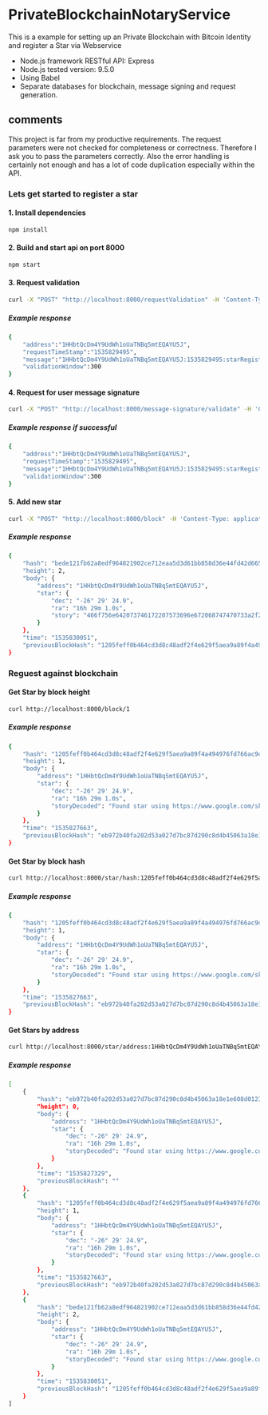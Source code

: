 # PrivateBlockchainNotaryService

This is a example for setting up an Private Blockchain with Bitcoin Identity and register a Star via Webservice

- Node.js framework RESTful API: Express
- Node.js tested version: 9.5.0
- Using Babel
- Separate databases for blockchain, message signing and request generation.

comments
---------------
This project is far from my productive requirements. The request parameters were not checked for completeness or correctness. Therefore I ask you to pass the parameters correctly. Also the error handling is certainly not enough and has a lot of code duplication especially within the API. 

### Lets get started to register a star

#### 1. Install dependencies
```sh
npm install
```
#### 2. Build and start api on port 8000
```sh
npm start
```
#### 3. Request validation
```sh
curl -X "POST" "http://localhost:8000/requestValidation" -H 'Content-Type: application/json; charset=utf-8' -d $'{ "address": "1HHbtQcDm4Y9UdWh1oUaTNBq5mtEQAYU5J"}'
```
##### Example response
```sh
{
    "address":"1HHbtQcDm4Y9UdWh1oUaTNBq5mtEQAYU5J",
    "requestTimeStamp":"1535829495",
    "message":"1HHbtQcDm4Y9UdWh1oUaTNBq5mtEQAYU5J:1535829495:starRegistry",
    "validationWindow":300
}
```

#### 4. Request for user message signature
```sh
curl -X "POST" "http://localhost:8000/message-signature/validate" -H 'Content-Type: application/json; charset=utf-8' -d $'{ "address": "1HHbtQcDm4Y9UdWh1oUaTNBq5mtEQAYU5J", "signature": "﻿H+2s6QzvqyHqQCmENaumQL8xJdg4w4eC9kEWpSpN+ncxVrUrQ/AauNCAZI6iLumm+/Nevv1FRPEHtIiHjh9uX8M="}'
```
##### Example response if successful

```sh
{
    "address":"1HHbtQcDm4Y9UdWh1oUaTNBq5mtEQAYU5J",
    "requestTimeStamp":"1535829495",
    "message":"1HHbtQcDm4Y9UdWh1oUaTNBq5mtEQAYU5J:1535829495:starRegistry",
    "validationWindow":300
}
```

#### 5. Add new star 

```sh
curl -X "POST" "http://localhost:8000/block" -H 'Content-Type: application/json; charset=utf-8' -d $'{"address": "1HHbtQcDm4Y9UdWh1oUaTNBq5mtEQAYU5J","star": {"dec": "-26° 29' 24.9","ra": "16h 29m 1.0s","story": "Found star using https://www.google.com/sky/"}}'
```
##### Example response
```sh
{
    "hash": "bede121fb62a8edf964821902ce712eaa5d3d61bb858d36e44fd42d66558d2be",
    "height": 2,
    "body": {
        "address": "1HHbtQcDm4Y9UdWh1oUaTNBq5mtEQAYU5J",
        "star": {
            "dec": "-26° 29' 24.9",
            "ra": "16h 29m 1.0s",
            "story": "466f756e642073746172207573696e672068747470733a2f2f7777772e676f6f676c652e636f6d2f736b792f"
        }
    },
    "time": "1535830051",
    "previousBlockHash": "1205feff0b464cd3d8c48adf2f4e629f5aea9a89f4a494976fd766ac9d7ea0d6"
}
```

### Reguest against blockchain

#### Get Star by block height
```sh
curl http://localhost:8000/block/1
```
##### Example response

```sh
{
    "hash": "1205feff0b464cd3d8c48adf2f4e629f5aea9a89f4a494976fd766ac9d7ea0d6",
    "height": 1,
    "body": {
        "address": "1HHbtQcDm4Y9UdWh1oUaTNBq5mtEQAYU5J",
        "star": {
            "dec": "-26° 29' 24.9",
            "ra": "16h 29m 1.0s",
            "storyDecoded": "Found star using https://www.google.com/sky/"
        }
    },
    "time": "1535827663",
    "previousBlockHash": "eb972b40fa202d53a027d7bc87d290c8d4b45063a18e1e608d012346a8237a77"
}
```

#### Get Star by block hash
```sh
curl http://localhost:8000/star/hash:1205feff0b464cd3d8c48adf2f4e629f5aea9a89f4a494976fd766ac9d7ea0d68
```
##### Example response

```sh
{
    "hash": "1205feff0b464cd3d8c48adf2f4e629f5aea9a89f4a494976fd766ac9d7ea0d6",
    "height": 1,
    "body": {
        "address": "1HHbtQcDm4Y9UdWh1oUaTNBq5mtEQAYU5J",
        "star": {
            "dec": "-26° 29' 24.9",
            "ra": "16h 29m 1.0s",
            "storyDecoded": "Found star using https://www.google.com/sky/"
        }
    },
    "time": "1535827663",
    "previousBlockHash": "eb972b40fa202d53a027d7bc87d290c8d4b45063a18e1e608d012346a8237a77"
}
```

#### Get Stars by address
```sh
curl http://localhost:8000/star/address:1HHbtQcDm4Y9UdWh1oUaTNBq5mtEQAYU5J
```
##### Example response

```sh
[
    {
        "hash": "eb972b40fa202d53a027d7bc87d290c8d4b45063a18e1e608d012346a8237a77",
        "height": 0,
        "body": {
            "address": "1HHbtQcDm4Y9UdWh1oUaTNBq5mtEQAYU5J",
            "star": {
                "dec": "-26° 29' 24.9",
                "ra": "16h 29m 1.0s",
                "storyDecoded": "Found star using https://www.google.com/sky/"
            }
        },
        "time": "1535827329",
        "previousBlockHash": ""
    },
    {
        "hash": "1205feff0b464cd3d8c48adf2f4e629f5aea9a89f4a494976fd766ac9d7ea0d6",
        "height": 1,
        "body": {
            "address": "1HHbtQcDm4Y9UdWh1oUaTNBq5mtEQAYU5J",
            "star": {
                "dec": "-26° 29' 24.9",
                "ra": "16h 29m 1.0s",
                "storyDecoded": "Found star using https://www.google.com/sky/"
            }
        },
        "time": "1535827663",
        "previousBlockHash": "eb972b40fa202d53a027d7bc87d290c8d4b45063a18e1e608d012346a8237a77"
    },
    {
        "hash": "bede121fb62a8edf964821902ce712eaa5d3d61bb858d36e44fd42d66558d2be",
        "height": 2,
        "body": {
            "address": "1HHbtQcDm4Y9UdWh1oUaTNBq5mtEQAYU5J",
            "star": {
                "dec": "-26° 29' 24.9",
                "ra": "16h 29m 1.0s",
                "storyDecoded": "Found star using https://www.google.com/sky/"
            }
        },
        "time": "1535830051",
        "previousBlockHash": "1205feff0b464cd3d8c48adf2f4e629f5aea9a89f4a494976fd766ac9d7ea0d6"
    }
]
```